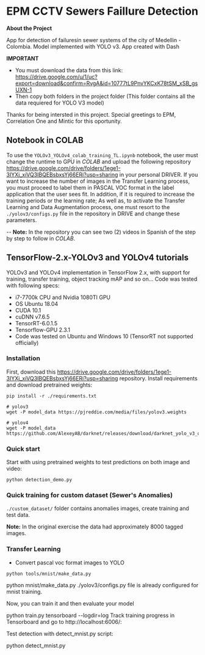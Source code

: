 # EPM CCTV Sewers Faillure Detection

**About the Project**

App for detection of failuresin sewer systems of the city of Medellin - Colombia. 
Model implemented with YOLO v3. App created with Dash

**IMPORTANT**

- You must download the data from this link: https://drive.google.com/u/1/uc?export=download&confirm=RvgA&id=10777tL9PnvYKCxK78tSM_xSB_gsUXN-1
- Then copy both folders in the project folder (This folder contains all the data requiered for YOLO V3 model)


Thanks for being intersted in this project. Special greetings to EPM, Correlation One and Mintic for this oportunity.

## Notebook in **COLAB**
To use the `YOLOv3_YOLOv4_colab_training_TL.ipynb` notebook, the user must change the runtime to GPU in *COLAB* and upload the following repository https://drive.google.com/drive/folders/1ege1-3IYXj_xiVQ3IBQEBsbxsYj66ERi?usp=sharing in your personal DRIVER. If you want to increase the number of images in the Transfer Learning process, you must proceed to label them in PASCAL VOC format in the label application that the user sees fit. In addition, if it is required to increase the training periods or the learning rate; As well as, to activate the Transfer Learning and Data Augmentation process, one must resort to the `./yolov3/configs.py` file in the repository in DRIVE and change these parameters.<br>

-- **Note:** In the repository you can see two (2) videos in Spanish of the step by step to follow in *COLAB*.

## TensorFlow-2.x-YOLOv3 and YOLOv4 tutorials
YOLOv3 and YOLOv4 implementation in TensorFlow 2.x, with support for training, transfer training, object tracking mAP and so on... Code was tested with following specs:

* i7-7700k CPU and Nvidia 1080TI GPU
* OS Ubuntu 18.04
* CUDA 10.1
* cuDNN v7.6.5
* TensorRT-6.0.1.5
* Tensorflow-GPU 2.3.1
* Code was tested on Ubuntu and Windows 10 (TensorRT not supported officially)

### Installation
First, download this https://drive.google.com/drive/folders/1ege1-3IYXj_xiVQ3IBQEBsbxsYj66ERi?usp=sharing repository. Install requirements and download pretrained weights:
```
pip install -r ./requirements.txt

# yolov3
wget -P model_data https://pjreddie.com/media/files/yolov3.weights

# yolov4
wget -P model_data https://github.com/AlexeyAB/darknet/releases/download/darknet_yolo_v3_optimal/yolov4.weights

```

### Quick start
Start with using pretrained weights to test predictions on both image and video:
```
python detection_demo.py
```

### Quick training for custom dataset (Sewer's Anomalies) 
`./custom_dataset/` folder contains anomalies images, create training and test data.<br>

**Note:** In the original exercise the data had approximately 8000 tagged images.

### Transfer Learning
* Convert pascal voc format images to YOLO
```
python tools/mnist/make_data.py
```


python mnist/make_data.py
./yolov3/configs.py file is already configured for mnist training.

Now, you can train it and then evaluate your model

python train.py
tensorboard --logdir=log
Track training progress in Tensorboard and go to http://localhost:6006/:



Test detection with detect_mnist.py script:

python detect_mnist.py
